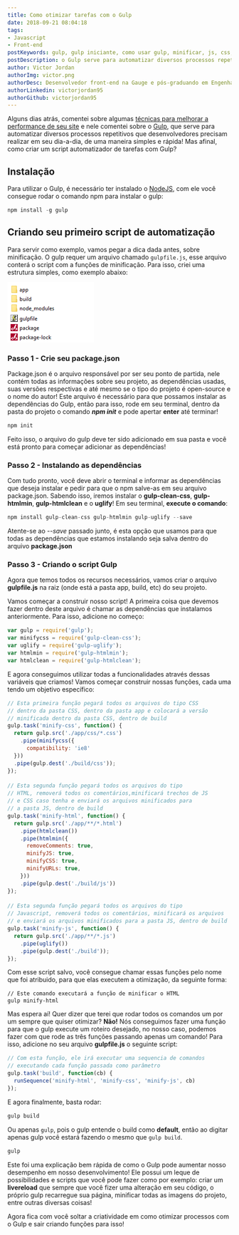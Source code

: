 ```yaml
---
title: Como otimizar tarefas com o Gulp
date: 2018-09-21 08:04:18
tags: 
- Javascript
- Front-end
postKeywords: gulp, gulp iniciante, como usar gulp, minificar, js, css, como criar um gulp, dicas gulp, otimizar gulp
postDescription: o Gulp serve para automatizar diversos processos repetitivos que desenvolvedores precisam realizar em seu dia-a-dia, de uma maneira simples e rápida! Mas afinal, como criar um script automatizador de tarefas com Gulp?
author: Victor Jordan
authorImg: victor.png
authorDesc: Desenvolvedor front-end na Gauge e pós-graduando em Engenharia de Software pela PUC-MG e formado em Banco de Dados pela Fatec, apaixonado por usabilidade, performance e UX!
authorLinkedin: victorjordan95
authorGithub: victorjordan95
---
```


Alguns dias atrás, comentei sobre algumas [técnicas para melhorar a performance de seu site](https://backefront.com.br/como-otimizar-meu-site/) e nele comentei sobre o [Gulp](https://gulpjs.com/), que serve para automatizar diversos processos repetitivos que desenvolvedores precisam realizar em seu dia-a-dia, de uma maneira simples e rápida! Mas afinal, como criar um script automatizador de tarefas com Gulp?

## Instalação

Para utilizar o Gulp, é necessário ter instalado o [NodeJS](https://nodejs.org/en/), com ele você consegue rodar o comando npm para instalar o gulp:

```javascript
npm install -g gulp
```

## Criando seu primeiro script de automatização

Para servir como exemplo, vamos pegar a dica dada antes, sobre minificação. O gulp requer um arquivo chamado `gulpfile.js`, esse arquivo conterá o script com a funções de minificação. Para isso, criei uma estrutura simples, como exemplo abaixo:

![Estrutura de Arquivos - Gulp](/posts/gulp-estrutura-pasta.png)

<!-- more --> 

### Passo 1 - Crie seu package.json

Package.json é o arquivo responsável por ser seu ponto de partida, nele contém todas as informações sobre seu projeto, as dependências usadas, suas versões respectivas e até mesmo se o tipo do projeto é open-source e o nome do autor!
Este arquivo é necessário para que possamos instalar as dependências do Gulp, então para isso, rode em seu terminal, dentro da pasta do projeto o comando ***npm init*** e pode apertar **enter** até terminar!

```javascript
npm init
```

Feito isso, o arquivo do gulp deve ter sido adicionado em sua pasta e você está pronto para começar adicionar as dependências!

### Passo 2 - Instalando as dependências

Com tudo pronto, você deve abrir o terminal e informar as dependências que deseja instalar e pedir para que o npm salve-as em seu arquivo package.json. Sabendo isso, iremos instalar o **gulp-clean-css**, **gulp-htmlmin**, **gulp-htmlclean** e o **uglify**! Em seu terminal, **execute o comando**:

```javascript
npm install gulp-clean-css gulp-htmlmin gulp-uglify --save
```

Atente-se ao *--save* passado junto, é esta opção que usamos para que todas as dependências que estamos instalando seja salva dentro do arquivo **package.json**

### Passo 3 - Criando o script Gulp

Agora que temos todos os recursos necessários, vamos criar o arquivo **gulpfile.js** na raiz (onde está a pasta app, build, etc) do seu projeto.

Vamos começar a construir nosso script! A primeira coisa que devemos fazer dentro deste arquivo é chamar as dependências que instalamos anteriormente. Para isso, adicione no começo: 

```javascript
var gulp = require('gulp');
var minifycss = require('gulp-clean-css');
var uglify = require('gulp-uglify');
var htmlmin = require('gulp-htmlmin');
var htmlclean = require('gulp-htmlclean');
```

E agora conseguimos utilizar todas a funcionalidades através dessas variáveis que criamos! Vamos começar construir nossas funções, cada uma tendo um objetivo específico:

```javascript
// Esta primeira função pegará todos os arquivos do tipo CSS
// dentro da pasta CSS, dentro da pasta app e colocará a versão
// minificada dentro da pasta CSS, dentro de build
gulp.task('minify-css', function() {
  return gulp.src('./app/css/*.css')
    .pipe(minifycss({
	  compatibility: 'ie8'
  }))
  .pipe(gulp.dest('./build/css'));
});

// Esta segunda função pegará todos os arquivos do tipo
// HTML, removerá todos os comentários,minificará trechos de JS
// e CSS caso tenha e enviará os arquivos minificados para
// a pasta JS, dentro de build
gulp.task('minify-html', function() {
  return gulp.src('./app/**/*.html')
    .pipe(htmlclean())
    .pipe(htmlmin({
      removeComments: true,
      minifyJS: true,
      minifyCSS: true,
      minifyURLs: true,
    }))
    .pipe(gulp.dest('./build/js'))
});

// Esta segunda função pegará todos os arquivos do tipo
// Javascript, removerá todos os comentários, minificará os arquivos
// e enviará os arquivos minificados para a pasta JS, dentro de build
gulp.task('minify-js', function() {
  return gulp.src('./app/**/*.js')
    .pipe(uglify())
    .pipe(gulp.dest('./build'));
});
```

Com esse script salvo, você consegue chamar essas funções pelo nome que foi atribuido, para que elas executem a otimização, da seguinte forma:

```
// Este comando executará a função de minificar o HTML
gulp minify-html
```

Mas espera aí! Quer dizer que terei que rodar todos os comandos um por um sempre que quiser otimizar? **Não!**
Nós conseguimos fazer uma função para que o gulp execute um roteiro desejado, no nosso caso, podemos fazer com que rode as três funções passando apenas um comando! Para isso, adicione no seu arquivo **gulpfile.js** o seguinte script:

```javascript
// Com esta função, ele irá executar uma sequencia de comandos
// executando cada função passada como parâmetro
gulp.task('build', function(cb) {
  runSequence('minify-html', 'minify-css', 'minify-js', cb)
});
```

E agora finalmente, basta rodar:

```javascript
gulp build
```

Ou apenas `gulp`, pois o gulp entende o build como **default**, então ao digitar apenas gulp você estará fazendo o mesmo que `gulp build`. 

```javascript
gulp
```

Este foi uma explicação bem rápida de como o Gulp pode aumentar nosso desempenho em nosso desenvolvimento! Ele possui um leque de possibilidades e scripts que você pode fazer como por exemplo: criar um __livereload__ que sempre que você fizer uma alteração em seu código, o próprio gulp recarregue sua página, minificar todas as imagens do projeto, entre outras diversas coisas! 

Agora fica com você soltar a criatividade em como otimizar processos com o Gulp e sair criando funções para isso!
